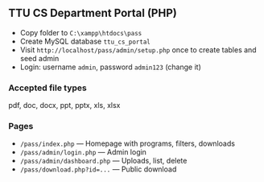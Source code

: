 ## TTU CS Department Portal (PHP)

- Copy folder to `C:\xampp\htdocs\pass`
- Create MySQL database `ttu_cs_portal`
- Visit `http://localhost/pass/admin/setup.php` once to create tables and seed admin
- Login: username `admin`, password `admin123` (change it)

### Accepted file types
pdf, doc, docx, ppt, pptx, xls, xlsx

### Pages
- `/pass/index.php` — Homepage with programs, filters, downloads
- `/pass/admin/login.php` — Admin login
- `/pass/admin/dashboard.php` — Uploads, list, delete
- `/pass/download.php?id=...` — Public download
